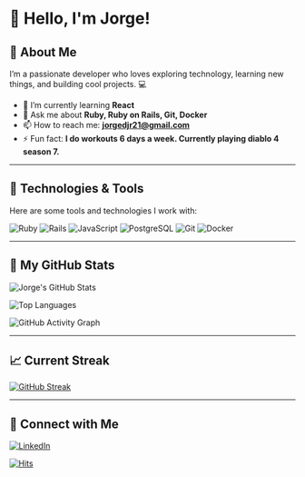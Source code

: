 # 👋 Hello, I'm Jorge!

## 🚀 About Me
I’m a passionate developer who loves exploring technology, learning new things, and building cool projects. 💻

- 🌱 I’m currently learning **React**
- 💬 Ask me about **Ruby, Ruby on Rails, Git, Docker**
- 📫 How to reach me: **jorgedjr21@gmail.com**
- ⚡ Fun fact: **I do workouts 6 days a week. Currently playing diablo 4 season 7.**
---

## 🔧 Technologies & Tools

Here are some tools and technologies I work with:

![Ruby](https://img.shields.io/badge/-Ruby-CC342D?style=for-the-badge&logo=ruby&logoColor=white)
![Rails](https://img.shields.io/badge/-Ruby_on_Rails-CC0000?style=for-the-badge&logo=rubyonrails&logoColor=white)
![JavaScript](https://img.shields.io/badge/-JavaScript-F7DF1E?style=for-the-badge&logo=javascript&logoColor=black)
![PostgreSQL](https://img.shields.io/badge/-PostgreSQL-336791?style=for-the-badge&logo=postgresql&logoColor=white)
![Git](https://img.shields.io/badge/-Git-F05032?style=for-the-badge&logo=git&logoColor=white)
![Docker](https://img.shields.io/badge/-Docker-2496ED?style=for-the-badge&logo=docker&logoColor=white)

---

## 🌟 My GitHub Stats
![Jorge's GitHub Stats](https://github-readme-stats.vercel.app/api?username=jorgedjr21&show_icons=true&theme=radical)

![Top Languages](https://github-readme-stats.vercel.app/api/top-langs/?username=jorgedjr21&layout=compact&theme=radical)

![GitHub Activity Graph](https://github-readme-activity-graph.vercel.app/graph?username=jorgedjr21&theme=radical)

---

## 📈 Current Streak
[![GitHub Streak](https://streak-stats.demolab.com?user=jorgedjr21&theme=github-dark)](https://git.io/streak-stats)


---

## 🔗 Connect with Me
[![LinkedIn](https://img.shields.io/badge/-LinkedIn-0A66C2?style=for-the-badge&logo=linkedin&logoColor=white)](https://www.linkedin.com/in/jorgejd21/)


[![Hits](https://hits.seeyoufarm.com/api/count/incr/badge.svg?url=https%3A%2F%2Fgithub.com%2Fjorgedjr21&count_bg=%237A7ADB&title_bg=%23555555&icon=github.svg&icon_color=%23E7E7E7&title=Visitors&edge_flat=false)](https://github.com/jorgedjr21)
